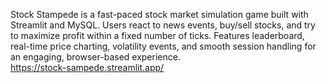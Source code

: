 Stock Stampede is a fast-paced stock market simulation game built with Streamlit and MySQL. Users react to news events, buy/sell stocks, and try to maximize profit within a fixed number of ticks. Features leaderboard, real-time price charting, volatility events, and smooth session handling for an engaging, browser-based experience.  
https://stock-sampede.streamlit.app/

